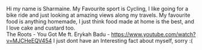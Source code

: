 Hi my name is Sharmaine.
My Favourite sport is Cycling, I like going for a bike ride and just looking at amazing views along my travels.
My favourite food is anything homemade, I just think food made at home is the best, and I love cake and custard too.  
The Roots - You Got Me ft. Erykah Badu - https://www.youtube.com/watch?v=MJCHeEQV454
I just dont have an Interesting fact about myself, sorry :(
